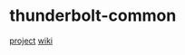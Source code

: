 # thunderbolt-common

[project](https://github.com/tremho/thunderbolt-common/projects/1)
[wiki](https://github.com/tremho/thunderbolt-common/wiki)
